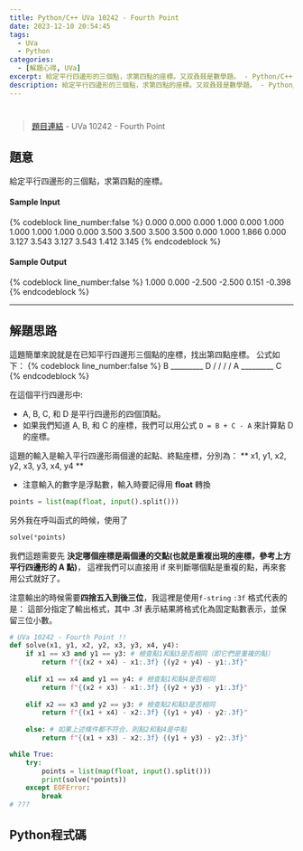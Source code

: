 ```yaml
---
title: Python/C++ UVa 10242 - Fourth Point
date: 2023-12-10 20:54:45
tags:
  - UVa
  - Python
categories:
  - [解題心得, UVa]
excerpt: 給定平行四邊形的三個點，求第四點的座標。又双叒叕是數學題。 - Python/C++ UVa 10242 - Fourth Point 解題心得
description: 給定平行四邊形的三個點，求第四點的座標。又双叒叕是數學題。 - Python/C++ UVa 10242 - Fourth Point 解題心得
---
```

# 

>[題目連結](https://onlinejudge.org/index.php?option=com_onlinejudge&Itemid=8&category=24&page=show_problem&problem=1183) - UVa 10242 - Fourth Point


## 題意
給定平行四邊形的三個點，求第四點的座標。

#### Sample Input 
{% codeblock line_number:false %}
0.000 0.000 0.000 1.000 0.000 1.000 1.000 1.000
1.000 0.000 3.500 3.500 3.500 3.500 0.000 1.000
1.866 0.000 3.127 3.543 3.127 3.543 1.412 3.145
{% endcodeblock %}

#### Sample Output 
{% codeblock line_number:false %}
1.000 0.000
-2.500 -2.500
0.151 -0.398
{% endcodeblock %}

---

## 解題思路
這題簡單來說就是在已知平行四邊形三個點的座標，找出第四點座標。
公式如下：
{% codeblock line_number:false %}
   B _________ D
   /          /
  /          /
 A _________ C
{% endcodeblock %}

在這個平行四邊形中:
- A, B, C, 和 D 是平行四邊形的四個頂點。
- 如果我們知道 A, B, 和 C 的座標，我們可以用公式 `D = B + C - A` 來計算點 D 的座標。

這題的輸入是輸入平行四邊形兩個邊的起點、終點座標，分別為： ** x1, y1, x2, y2, x3, y3, x4, y4 **

* 注意輸入的數字是浮點數，輸入時要記得用 **float** 轉換
```python
points = list(map(float, input().split()))
```

另外我在呼叫函式的時候，使用了
```python
solve(*points)
```

我們這題需要先 **決定哪個座標是兩個邊的交點(也就是重複出現的座標，參考上方平行四邊形的 A 點)**，
這裡我們可以直接用 if 來判斷哪個點是重複的點，再來套用公式就好了。

注意輸出的時候需要**四捨五入到後三位**，我這裡是使用`f-string`
`:3f` 格式代表的是：
這部分指定了輸出格式，其中 .3f 表示結果將格式化為固定點數表示，並保留三位小數。

```python
# UVa 10242 - Fourth Point !!
def solve(x1, y1, x2, y2, x3, y3, x4, y4):
    if x1 == x3 and y1 == y3: # 檢查點1和點3是否相同（即它們是重複的點）
        return f"{(x2 + x4) - x1:.3f} {(y2 + y4) - y1:.3f}"
    
    elif x1 == x4 and y1 == y4: # 檢查點1和點4是否相同
        return f"{(x2 + x3) - x1:.3f} {(y2 + y3) - y1:.3f}"
    
    elif x2 == x3 and y2 == y3: # 檢查點2和點3是否相同
        return f"{(x1 + x4) - x2:.3f} {(y1 + y4) - y2:.3f}"
    
    else: # 如果上述條件都不符合，則點2和點4是中點
        return f"{(x1 + x3) - x2:.3f} {(y1 + y3) - y2:.3f}"

while True:
    try:
        points = list(map(float, input().split()))
        print(solve(*points))
    except EOFError:
        break
# ???
```

## Python程式碼
```python

```